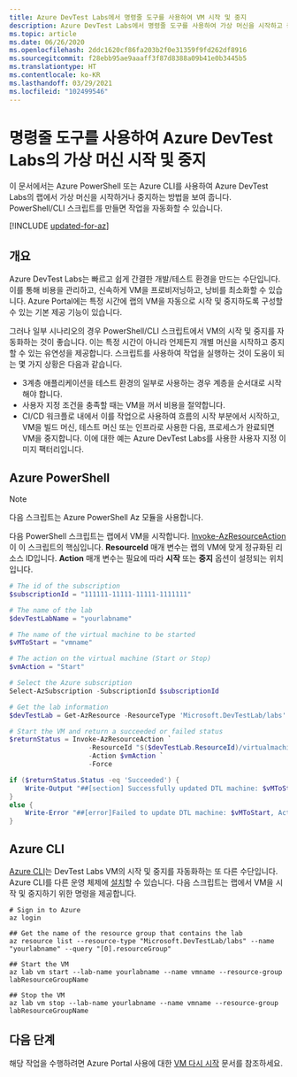 ```yaml
---
title: Azure DevTest Labs에서 명령줄 도구를 사용하여 VM 시작 및 중지
description: Azure DevTest Labs에서 명령줄 도구를 사용하여 가상 머신을 시작하고 중지하는 방법을 알아봅니다.
ms.topic: article
ms.date: 06/26/2020
ms.openlocfilehash: 2ddc1620cf86fa203b2f0e31359f9fd262df8916
ms.sourcegitcommit: f28ebb95ae9aaaff3f87d8388a09b41e0b3445b5
ms.translationtype: HT
ms.contentlocale: ko-KR
ms.lasthandoff: 03/29/2021
ms.locfileid: "102499546"
---
```

# <a name="use-command-line-tools-to-start-and-stop-azure-devtest-labs-virtual-machines"></a>명령줄 도구를 사용하여 Azure DevTest Labs의 가상 머신 시작 및 중지
이 문서에서는 Azure PowerShell 또는 Azure CLI를 사용하여 Azure DevTest Labs의 랩에서 가상 머신을 시작하거나 중지하는 방법을 보여 줍니다. PowerShell/CLI 스크립트를 만들면 작업을 자동화할 수 있습니다. 

[!INCLUDE [updated-for-az](../../includes/updated-for-az.md)]

## <a name="overview"></a>개요
Azure DevTest Labs는 빠르고 쉽게 간결한 개발/테스트 환경을 만드는 수단입니다. 이를 통해 비용을 관리하고, 신속하게 VM을 프로비저닝하고, 낭비를 최소화할 수 있습니다.  Azure Portal에는 특정 시간에 랩의 VM을 자동으로 시작 및 중지하도록 구성할 수 있는 기본 제공 기능이 있습니다. 

그러나 일부 시나리오의 경우 PowerShell/CLI 스크립트에서 VM의 시작 및 중지를 자동화하는 것이 좋습니다. 이는 특정 시간이 아니라 언제든지 개별 머신을 시작하고 중지할 수 있는 유연성을 제공합니다. 스크립트를 사용하여 작업을 실행하는 것이 도움이 되는 몇 가지 상황은 다음과 같습니다.

- 3계층 애플리케이션을 테스트 환경의 일부로 사용하는 경우 계층을 순서대로 시작해야 합니다. 
- 사용자 지정 조건을 충족할 때는 VM을 꺼서 비용을 절약합니다. 
- CI/CD 워크플로 내에서 이를 작업으로 사용하여 흐름의 시작 부분에서 시작하고, VM을 빌드 머신, 테스트 머신 또는 인프라로 사용한 다음, 프로세스가 완료되면 VM을 중지합니다. 이에 대한 예는 Azure DevTest Labs를 사용한 사용자 지정 이미지 팩터리입니다.  

## <a name="azure-powershell"></a>Azure PowerShell

> [!NOTE]
> 다음 스크립트는 Azure PowerShell Az 모듈을 사용합니다. 

다음 PowerShell 스크립트는 랩에서 VM을 시작합니다. [Invoke-AzResourceAction](/powershell/module/az.resources/invoke-azresourceaction)이 이 스크립트의 핵심입니다. **ResourceId** 매개 변수는 랩의 VM에 맞게 정규화된 리소스 ID입니다. **Action** 매개 변수는 필요에 따라 **시작** 또는 **중지** 옵션이 설정되는 위치입니다.

```powershell
# The id of the subscription
$subscriptionId = "111111-11111-11111-1111111"

# The name of the lab
$devTestLabName = "yourlabname"

# The name of the virtual machine to be started
$vMToStart = "vmname"

# The action on the virtual machine (Start or Stop)
$vmAction = "Start"

# Select the Azure subscription
Select-AzSubscription -SubscriptionId $subscriptionId

# Get the lab information
$devTestLab = Get-AzResource -ResourceType 'Microsoft.DevTestLab/labs' -ResourceName $devTestLabName

# Start the VM and return a succeeded or failed status
$returnStatus = Invoke-AzResourceAction `
                    -ResourceId "$($devTestLab.ResourceId)/virtualmachines/$vMToStart" `
                    -Action $vmAction `
                    -Force

if ($returnStatus.Status -eq 'Succeeded') {
    Write-Output "##[section] Successfully updated DTL machine: $vMToStart, Action: $vmAction"
}
else {
    Write-Error "##[error]Failed to update DTL machine: $vMToStart, Action: $vmAction"
}
```


## <a name="azure-cli"></a>Azure CLI
[Azure CLI](/cli/azure/get-started-with-azure-cli)는 DevTest Labs VM의 시작 및 중지를 자동화하는 또 다른 수단입니다. Azure CLI를 다른 운영 체제에 [설치](/cli/azure/install-azure-cli)할 수 있습니다. 다음 스크립트는 랩에서 VM을 시작 및 중지하기 위한 명령을 제공합니다. 

```azurecli
# Sign in to Azure
az login 

## Get the name of the resource group that contains the lab
az resource list --resource-type "Microsoft.DevTestLab/labs" --name "yourlabname" --query "[0].resourceGroup" 

## Start the VM
az lab vm start --lab-name yourlabname --name vmname --resource-group labResourceGroupName

## Stop the VM
az lab vm stop --lab-name yourlabname --name vmname --resource-group labResourceGroupName
```


## <a name="next-steps"></a>다음 단계
해당 작업을 수행하려면 Azure Portal 사용에 대한 [VM 다시 시작](devtest-lab-restart-vm.md) 문서를 참조하세요.
